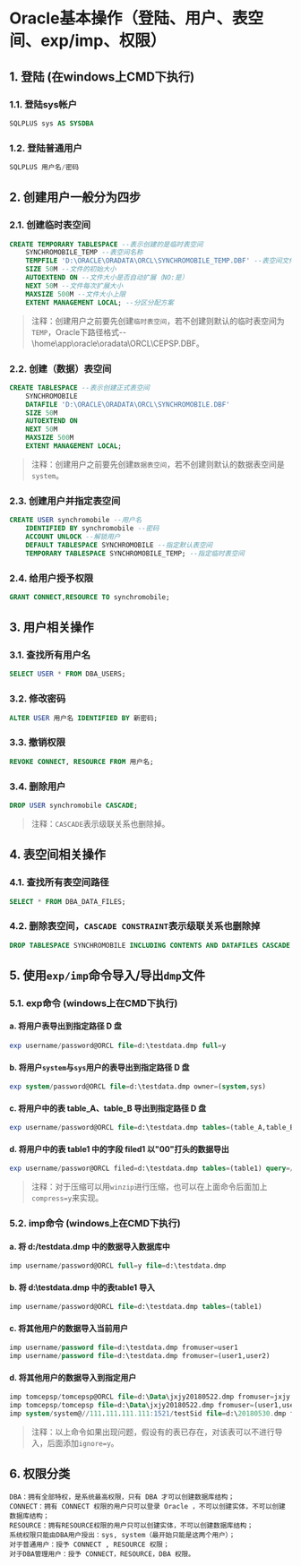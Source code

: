 # Oracle基本操作（登陆、用户、表空间、exp/imp、权限）
## 1. 登陆 (在windows上CMD下执行)
### 1.1. 登陆sys帐户
```sql
SQLPLUS sys AS SYSDBA
```
### 1.2. 登陆普通用户
```sql
SQLPLUS 用户名/密码
```
## 2. 创建用户一般分为四步
### 2.1. 创建临时表空间
```sql
CREATE TEMPORARY TABLESPACE --表示创建的是临时表空间
	SYNCHROMOBILE_TEMP --表空间名称
	TEMPFILE 'D:\ORACLE\ORADATA\ORCL\SYNCHROMOBILE_TEMP.DBF' --表空间文件（以下简称“文件”）存放位置
	SIZE 50M --文件的初始大小
	AUTOEXTEND ON --文件大小是否自动扩展（NO:是）
	NEXT 50M --文件每次扩展大小
	MAXSIZE 500M --文件大小上限
	EXTENT MANAGEMENT LOCAL; --分区分配方案
```
>注释：创建用户之前要先创建`临时表空间`，若不创建则默认的临时表空间为`TEMP`，Oracle下路径格式--\home\app\oracle\oradata\ORCL\CEPSP.DBF。
### 2.2. 创建（数据）表空间
```sql
CREATE TABLESPACE --表示创建正式表空间
	SYNCHROMOBILE 
	DATAFILE 'D:\ORACLE\ORADATA\ORCL\SYNCHROMOBILE.DBF' 
	SIZE 50M 
	AUTOEXTEND ON 
	NEXT 50M 
	MAXSIZE 500M 
	EXTENT MANAGEMENT LOCAL;
```
>注释：创建用户之前要先创建`数据表空间`，若不创建则默认的数据表空间是`system`。
### 2.3. 创建用户并指定表空间
```sql
CREATE USER synchromobile --用户名
	IDENTIFIED BY synchromobile --密码
	ACCOUNT UNLOCK --解锁用户
	DEFAULT TABLESPACE SYNCHROMOBILE --指定默认表空间
	TEMPORARY TABLESPACE SYNCHROMOBILE_TEMP; --指定临时表空间
```
### 2.4. 给用户授予权限
```sql
GRANT CONNECT,RESOURCE TO synchromobile;
```
## 3. 用户相关操作
### 3.1. 查找所有用户名
```sql
SELECT USER * FROM DBA_USERS;
```
### 3.2. 修改密码
```sql
ALTER USER 用户名 IDENTIFIED BY 新密码;
```
### 3.3. 撤销权限
```sql
REVOKE CONNECT, RESOURCE FROM 用户名;
```
### 3.4. 删除用户
```sql
DROP USER synchromobile CASCADE;
```
>注释：`CASCADE`表示级联关系也删除掉。
## 4. 表空间相关操作
### 4.1. 查找所有表空间路径
```sql
SELECT * FROM DBA_DATA_FILES;
```
### 4.2. 删除表空间，`CASCADE CONSTRAINT`表示级联关系也删除掉
```sql
DROP TABLESPACE SYNCHROMOBILE INCLUDING CONTENTS AND DATAFILES CASCADE CONSTRAINT;
```
## 5. 使用`exp/imp`命令导入/导出`dmp`文件
### 5.1. exp命令 (windows上在CMD下执行)
#### a. 将用户表导出到指定路径 D 盘
```sql
exp username/password@ORCL file=d:\testdata.dmp full=y
```
#### b. 将用户`system`与`sys`用户的表导出到指定路径 D 盘
```sql
exp system/password@ORCL file=d:\testdata.dmp owner=(system,sys)
```
#### c. 将用户中的表 table_A、table_B 导出到指定路径 D 盘
```sql
exp username/password@ORCL file=d:\testdata.dmp tables=(table_A,table_B)
```
#### d. 将用户中的表 table1 中的字段 filed1 以"00"打头的数据导出
```sql
exp username/passwor@ORCL filed=d:\testdata.dmp tables=(table1) query=/" where filed1 like '00%'/"
```
>注释：对于压缩可以用`winzip`进行压缩，也可以在上面命令后面加上`compress=y`来实现。
### 5.2. imp命令 (windows上在CMD下执行)
#### a. 将 d:/testdata.dmp 中的数据导入数据库中
```sql
imp username/password@ORCL full=y file=d:\testdata.dmp
```
#### b. 将 d:\testdata.dmp 中的表table1 导入
```sql
imp username/password@ORCL file=d:\testdata.dmp tables=(table1)
```
#### c. 将其他用户的数据导入当前用户
```sql
imp username/password file=d:\testdata.dmp fromuser=user1
imp username/password file=d:\testdata.dmp fromuser=(user1,user2)
```
#### d. 将其他用户的数据导入到指定用户
```sql
imp tomcepsp/tomcepsp@ORCL file=d:\Data\jxjy20180522.dmp fromuser=jxjy touser=tomcepsp
imp tomcepsp/tomcepsp file=d:\Data\jxjy20180522.dmp fromuser=(user1,user2) touser=(user3,user4)
imp system/system@//111.111.111.111:1521/testSid file=d:\20180530.dmp fromuser=test1 touser=test2
```
>注释：以上命令如果出现问题，假设有的表已存在，对该表可以不进行导入，后面添加`ignore=y`。
## 6. 权限分类
	DBA：拥有全部特权，是系统最高权限，只有 DBA 才可以创建数据库结构；
	CONNECT：拥有 CONNECT 权限的用户只可以登录 Oracle ，不可以创建实体，不可以创建数据库结构；
	RESOURCE：拥有RESOURCE权限的用户只可以创建实体，不可以创建数据库结构；
	系统权限只能由DBA用户授出：sys, system（最开始只能是这两个用户）；
	对于普通用户：授予 CONNECT , RESOURCE 权限；
	对于DBA管理用户：授予 CONNECT，RESOURCE，DBA 权限。
